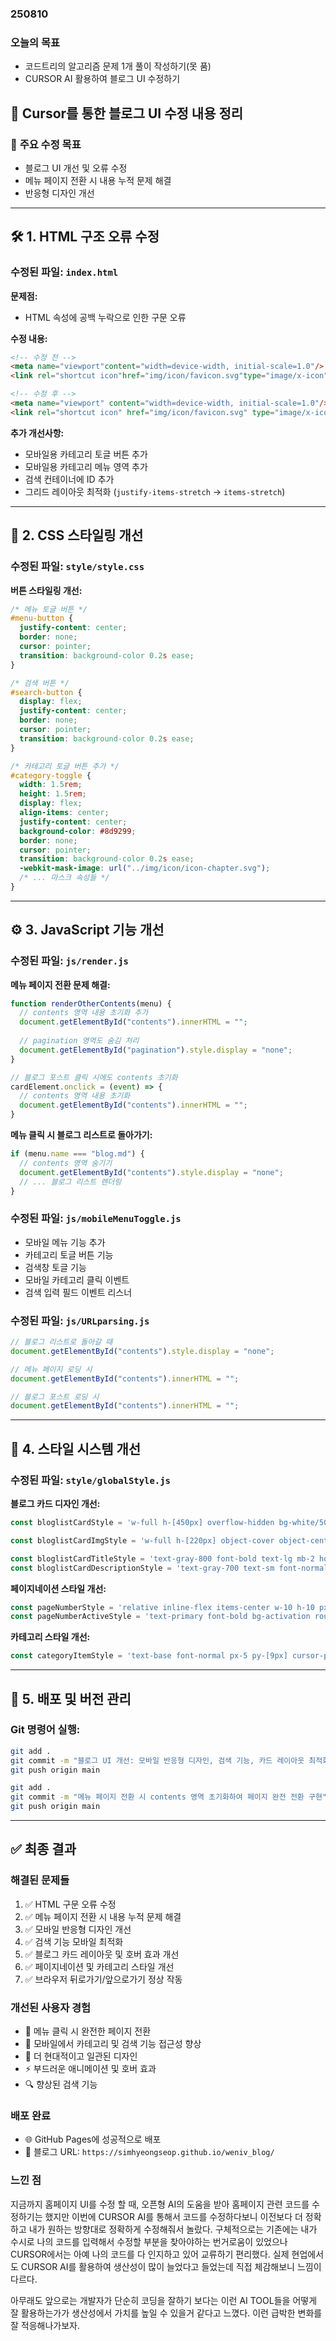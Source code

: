 ### 250810

### 오늘의 목표

- 코드트리의 알고리즘 문제 1개 풀이 작성하기(못 품)
- CURSOR AI 활용하여 블로그 UI 수정하기



## 📝 **Cursor를 통한 블로그 UI 수정 내용 정리**

### 🎯 **주요 수정 목표**
- 블로그 UI 개선 및 오류 수정
- 메뉴 페이지 전환 시 내용 누적 문제 해결
- 반응형 디자인 개선

---

## 🛠 **1. HTML 구조 오류 수정**

### **수정된 파일: `index.html`**

**문제점:**
- HTML 속성에 공백 누락으로 인한 구문 오류

**수정 내용:**
```html
<!-- 수정 전 -->
<meta name="viewport"content="width=device-width, initial-scale=1.0"/>
<link rel="shortcut icon"href="img/icon/favicon.svg"type="image/x-icon"/>

<!-- 수정 후 -->
<meta name="viewport" content="width=device-width, initial-scale=1.0"/>
<link rel="shortcut icon" href="img/icon/favicon.svg" type="image/x-icon"/>
```

**추가 개선사항:**
- 모바일용 카테고리 토글 버튼 추가
- 모바일용 카테고리 메뉴 영역 추가
- 검색 컨테이너에 ID 추가
- 그리드 레이아웃 최적화 (`justify-items-stretch` → `items-stretch`)

---

## 🎨 **2. CSS 스타일링 개선**

### **수정된 파일: `style/style.css`**

**버튼 스타일링 개선:**
```css
/* 메뉴 토글 버튼 */
#menu-button {
  justify-content: center;
  border: none;
  cursor: pointer;
  transition: background-color 0.2s ease;
}

/* 검색 버튼 */
#search-button {
  display: flex;
  justify-content: center;
  border: none;
  cursor: pointer;
  transition: background-color 0.2s ease;
}

/* 카테고리 토글 버튼 추가 */
#category-toggle {
  width: 1.5rem;
  height: 1.5rem;
  display: flex;
  align-items: center;
  justify-content: center;
  background-color: #8d9299;
  border: none;
  cursor: pointer;
  transition: background-color 0.2s ease;
  -webkit-mask-image: url("../img/icon/icon-chapter.svg");
  /* ... 마스크 속성들 */
}
```

---

## ⚙ **3. JavaScript 기능 개선**

### **수정된 파일: `js/render.js`**

**메뉴 페이지 전환 문제 해결:**
```javascript
function renderOtherContents(menu) {
  // contents 영역 내용 초기화 추가
  document.getElementById("contents").innerHTML = "";
  
  // pagination 영역도 숨김 처리
  document.getElementById("pagination").style.display = "none";
}

// 블로그 포스트 클릭 시에도 contents 초기화
cardElement.onclick = (event) => {
  // contents 영역 내용 초기화
  document.getElementById("contents").innerHTML = "";
}
```

**메뉴 클릭 시 블로그 리스트로 돌아가기:**
```javascript
if (menu.name === "blog.md") {
  // contents 영역 숨기기
  document.getElementById("contents").style.display = "none";
  // ... 블로그 리스트 렌더링
}
```

### **수정된 파일: `js/mobileMenuToggle.js`**
- 모바일 메뉴 기능 추가
- 카테고리 토글 버튼 기능
- 검색창 토글 기능
- 모바일 카테고리 클릭 이벤트
- 검색 입력 필드 이벤트 리스너

### **수정된 파일: `js/URLparsing.js`**
```javascript
// 블로그 리스트로 돌아갈 때
document.getElementById("contents").style.display = "none";

// 메뉴 페이지 로딩 시
document.getElementById("contents").innerHTML = "";

// 블로그 포스트 로딩 시
document.getElementById("contents").innerHTML = "";
```

---

## 🎨 **4. 스타일 시스템 개선**

### **수정된 파일: `style/globalStyle.js`**

**블로그 카드 디자인 개선:**
```javascript
const bloglistCardStyle = 'w-full h-[450px] overflow-hidden bg-white/50 hover:bg-white/80 backdrop-blur-lg shadow-xl hover:shadow-2xl transition duration-300 ease-in-out transform hover:-translate-y-1 cursor-pointer col-span-1 rounded-lg flex flex-col';

const bloglistCardImgStyle = 'w-full h-[220px] object-cover object-center overflow-hidden transition duration-300 ease-in-out transform hover:scale-102';

const bloglistCardTitleStyle = 'text-gray-800 font-bold text-lg mb-2 hover:text-primary transition duration-200 ease-in-out line-clamp-2';
const bloglistCardDescriptionStyle = 'text-gray-700 text-sm font-normal leading-snug h-auto line-clamp-3 mb-2 flex-grow';
```

**페이지네이션 스타일 개선:**
```javascript
const pageNumberStyle = 'relative inline-flex items-center w-10 h-10 px-4 py-2 text-md font-normal text-graylv3 hover:text-primary hover:bg-graylv1 rounded-lg transition duration-200 ease-in-out cursor-pointer';
const pageNumberActiveStyle = 'text-primary font-bold bg-activation rounded-lg';
```

**카테고리 스타일 개선:**
```javascript
const categoryItemStyle = 'text-base font-normal px-5 py-[9px] cursor-pointer hover:bg-graylv1 hover:text-primary transition duration-200 ease-in-out rounded-lg';
```

---

## 🚀 **5. 배포 및 버전 관리**

### **Git 명령어 실행:**
```bash
git add .
git commit -m "블로그 UI 개선: 모바일 반응형 디자인, 검색 기능, 카드 레이아웃 최적화"
git push origin main

git add .
git commit -m "메뉴 페이지 전환 시 contents 영역 초기화하여 페이지 완전 전환 구현"
git push origin main
```

---

## ✅ **최종 결과**

### **해결된 문제들**
1. ✅ HTML 구문 오류 수정
2. ✅ 메뉴 페이지 전환 시 내용 누적 문제 해결
3. ✅ 모바일 반응형 디자인 개선
4. ✅ 검색 기능 모바일 최적화
5. ✅ 블로그 카드 레이아웃 및 호버 효과 개선
6. ✅ 페이지네이션 및 카테고리 스타일 개선
7. ✅ 브라우저 뒤로가기/앞으로가기 정상 작동

### **개선된 사용자 경험**
- 📄 메뉴 클릭 시 완전한 페이지 전환
- 📱 모바일에서 카테고리 및 검색 기능 접근성 향상
- 🎨 더 현대적이고 일관된 디자인
- ⚡ 부드러운 애니메이션 및 호버 효과
- 🔍 향상된 검색 기능

### **배포 완료**
- 🌐 GitHub Pages에 성공적으로 배포
- 🔗 블로그 URL: `https://simhyeongseop.github.io/weniv_blog/`



### 느낀 점
지금까지 홈페이지 UI를 수정 할 때, 오픈형 AI의 도움을 받아 홈페이지 관련 코드를 수정하기는 했지만
이번에 CURSOR AI를 통해서 코드를 수정하다보니 이전보다 더 정확하고 내가 원하는 방향대로 정확하게 수정해줘서 놀랐다.
구체적으로는 기존에는 내가 수시로 나의 코드를 입력해서 수정할 부분을 찾아야하는 번거로움이 있었으나 CURSOR에서는 아예 나의 코드를 다 인지하고 있어 교류하기 편리했다.
실제 현업에서도 CURSOR AI를 활용하여 생산성이 많이 늘었다고 들었는데 직접 체감해보니 느낌이 다르다.

아무래도 앞으로는 개발자가 단순히 코딩을 잘하기 보다는 이런 AI TOOL들을 어떻게 잘 활용하는가가 생산성에서 가치를 높일 수 있을거 같다고 느꼈다.
이런 급박한 변화를 잘 적응해나가보자.